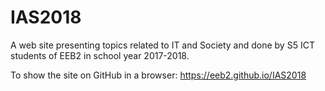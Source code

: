 # IAS2018
A web site presenting topics related to IT and Society and done by S5 ICT students of EEB2 in school year 2017-2018.

To show the site on GitHub in a browser:
https://eeb2.github.io/IAS2018
